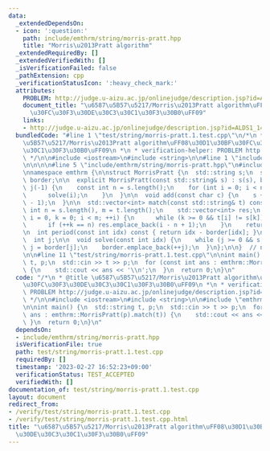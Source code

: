 ```yaml
---
data:
  _extendedDependsOn:
  - icon: ':question:'
    path: include/emthrm/string/morris-pratt.hpp
    title: "Morris\u2013Pratt algorithm"
  _extendedRequiredBy: []
  _extendedVerifiedWith: []
  _isVerificationFailed: false
  _pathExtension: cpp
  _verificationStatusIcon: ':heavy_check_mark:'
  attributes:
    PROBLEM: http://judge.u-aizu.ac.jp/onlinejudge/description.jsp?id=ALDS1_14_B
    document_title: "\u6587\u5B57\u5217/Morris\u2013Pratt algorithm\uFF08\u30D1\u30BF\
      \u30FC\u30F3\u30DE\u30C3\u30C1\u30F3\u30B0\uFF09"
    links:
    - http://judge.u-aizu.ac.jp/onlinejudge/description.jsp?id=ALDS1_14_B
  bundledCode: "#line 1 \"test/string/morris-pratt.1.test.cpp\"\n/*\n * @title \u6587\
    \u5B57\u5217/Morris\u2013Pratt algorithm\uFF08\u30D1\u30BF\u30FC\u30F3\u30DE\u30C3\
    \u30C1\u30F3\u30B0\uFF09\n *\n * verification-helper: PROBLEM http://judge.u-aizu.ac.jp/onlinejudge/description.jsp?id=ALDS1_14_B\n\
    \ */\n\n#include <iostream>\n#include <string>\n\n#line 1 \"include/emthrm/string/morris-pratt.hpp\"\
    \n\n\n\n#line 5 \"include/emthrm/string/morris-pratt.hpp\"\n#include <vector>\n\
    \nnamespace emthrm {\n\nstruct MorrisPratt {\n  std::string s;\n  std::vector<int>\
    \ border;\n\n  explicit MorrisPratt(const std::string& s) : s(s), border({-1}),\
    \ j(-1) {\n    const int n = s.length();\n    for (int i = 0; i < n; ++i) {\n\
    \      solve(i);\n    }\n  }\n\n  void add(const char c) {\n    s += c;\n    solve(s.length()\
    \ - 1);\n  }\n\n  std::vector<int> match(const std::string& t) const {\n    const\
    \ int n = s.length(), m = t.length();\n    std::vector<int> res;\n    for (int\
    \ i = 0, k = 0; i < m; ++i) {\n      while (k >= 0 && t[i] != s[k]) k = border[k];\n\
    \      if (++k == n) res.emplace_back(i - n + 1);\n    }\n    return res;\n  }\n\
    \n  int period(const int idx) const { return idx - border[idx]; }\n\n private:\n\
    \  int j;\n\n  void solve(const int idx) {\n    while (j >= 0 && s[idx] != s[j])\
    \ j = border[j];\n    border.emplace_back(++j);\n  }\n};\n\n}  // namespace emthrm\n\
    \n\n#line 11 \"test/string/morris-pratt.1.test.cpp\"\n\nint main() {\n  std::string\
    \ t, p;\n  std::cin >> t >> p;\n  for (const int ans : emthrm::MorrisPratt(p).match(t))\
    \ {\n    std::cout << ans << '\\n';\n  }\n  return 0;\n}\n"
  code: "/*\n * @title \u6587\u5B57\u5217/Morris\u2013Pratt algorithm\uFF08\u30D1\u30BF\
    \u30FC\u30F3\u30DE\u30C3\u30C1\u30F3\u30B0\uFF09\n *\n * verification-helper:\
    \ PROBLEM http://judge.u-aizu.ac.jp/onlinejudge/description.jsp?id=ALDS1_14_B\n\
    \ */\n\n#include <iostream>\n#include <string>\n\n#include \"emthrm/string/morris-pratt.hpp\"\
    \n\nint main() {\n  std::string t, p;\n  std::cin >> t >> p;\n  for (const int\
    \ ans : emthrm::MorrisPratt(p).match(t)) {\n    std::cout << ans << '\\n';\n \
    \ }\n  return 0;\n}\n"
  dependsOn:
  - include/emthrm/string/morris-pratt.hpp
  isVerificationFile: true
  path: test/string/morris-pratt.1.test.cpp
  requiredBy: []
  timestamp: '2023-02-27 16:52:23+09:00'
  verificationStatus: TEST_ACCEPTED
  verifiedWith: []
documentation_of: test/string/morris-pratt.1.test.cpp
layout: document
redirect_from:
- /verify/test/string/morris-pratt.1.test.cpp
- /verify/test/string/morris-pratt.1.test.cpp.html
title: "\u6587\u5B57\u5217/Morris\u2013Pratt algorithm\uFF08\u30D1\u30BF\u30FC\u30F3\
  \u30DE\u30C3\u30C1\u30F3\u30B0\uFF09"
---
```

